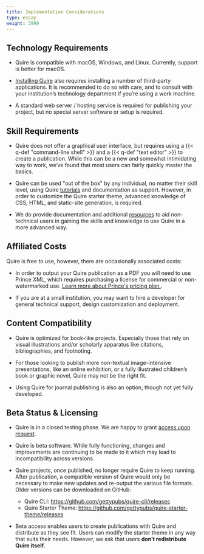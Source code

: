 ```yaml
---
title: Implementation Considerations
type: essay
weight: 3999
---
```


## Technology Requirements

- Quire is compatible with macOS, Windows, and Linux. Currently, support is better for macOS.

- [Installing Quire](/documentation/install-uninstall/) also requires installing a number of third-party applications. It is recommended to do so with care, and to consult with your institution’s technology department if you’re using a work machine.

- A standard web server / hosting service is required for publishing your project, but no special server software or setup is required.

## Skill Requirements

- Quire does not offer a graphical user interface, but requires using a {{< q-def "command-line shell" >}} and a {{< q-def "text editor" >}} to create a publication. While this can be a new and somewhat intimidating way to work, we‘ve found that most users can fairly quickly master the basics.

- Quire can be used "out of the box" by any individual, no matter their skill level, using Quire [tutorials](/learn/tutorial/) and documentation as support. However, in order to customize the Quire starter theme, advanced knowledge of CSS, HTML, and static-site generation, is required.

- We do provide documentation and additional [resources](/learn/other-resources/) to aid non-technical users in gaining the skills and knowledge to use Quire in a more advanced way.

## Affiliated Costs

Quire is free to use, however, there are occasionally associated costs:

- In order to output your Quire publication as a PDF you will need to use Prince XML, which requires purchasing a license for commercial or non-watermarked use. [Learn more about Prince's pricing plan.](https://www.princexml.com/purchase/).

- If you are at a small institution, you may want to hire a developer for general technical support, design customization and deployment.

## Content Compatibility

- Quire is optimized for book-like projects. Especially those that rely on visual illustrations and/or scholarly apparatus like citations, bibliographies, and footnoting.

- For those looking to publish more non-textual image-intensive presentations, like an online exhibition, or a fully illustrated children’s book or graphic novel, Quire may not be the right fit.

- Using Quire for journal publishing is also an option, though not yet fully developed.

## Beta Status & Licensing

- Quire is in a closed testing phase. We are happy to grant [access upon request](https://forms.gle/m1fgZu5BHKhddMrW7).

- Quire is beta software. While fully functioning, changes and improvements are continuing to be made to it which may lead to incompatibility across versions.

- Quire projects, once published, no longer require Quire to keep running. After publication, a compatible version of Quire would only be necessary to make new updates and re-output the various file formats. Older versions can be downloaded on GitHub:

  - Quire CLI: https://github.com/gettypubs/quire-cli/releases
  - Quire Starter Theme: https://github.com/gettypubs/quire-starter-theme/releases

- Beta access enables users to create publications with Quire and distribute as they see fit. Users can modify the starter theme in any way that suits their needs. However, we ask that users **don’t redistribute Quire itself.**
